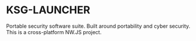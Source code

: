 # KSG-LAUNCHER
Portable security software suite. Built around portability and cyber security. This is a cross-platform NW.JS project.
